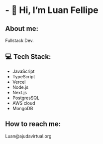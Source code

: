 <h1>- 👋 Hi, I’m Luan Fellipe</h1>
  <h2>About me:</h2>
  Fullstack Dev.
  <h2>💻 Tech Stack:</h2>
    <ul>
      <li>JavaScript</li>
      <li>TypeScript</li>
      <li>Vercel</li>
      <li>Node.js</li>
      <li>Next.js</li>
      <li>PostgresSQL</li>
      <li>AWS cloud</li>
      <li>MongoDB</li>
    </ul>
    <h2>How to reach me:</h2>
    <p>Luan@ajudavirtual.org</p>

